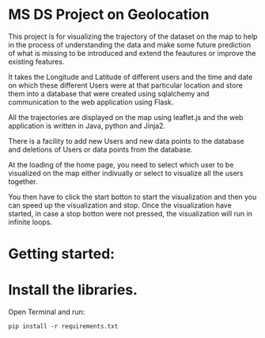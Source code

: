 

MS DS Project on Geolocation
============================

This project is for visualizing the trajectory of the dataset on the map to help in the process of understanding the data and make some future prediction of what is missing to be introduced and extend the feautures or improve the existing features.

It takes the Longitude and Latitude of different users and the time and date on which these different Users were at that particular location and store them into a database that were created using sqlalchemy and communication to the web application using Flask.

All the trajectories are displayed on the map using leaflet.js and the web application is written in Java, python and Jinja2.

There is a facility to add new Users and new data points to the database and deletions of Users or data points from the database.

At the loading of the home page, you need to select which user to be visualized on the map either indivually or select to visualize all the users together.

You then have to click the start botton to start the visualization and then you can speed up the visualization and stop.
Once the visualization have started, in case a stop botton were not pressed, the visualization will run in infinite loops.


# Getting started:

# Install the libraries.

Open Terminal and run:

```
pip install -r requirements.txt

```
